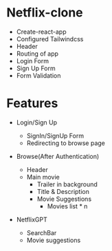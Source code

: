 # Netflix-clone

- Create-react-app
- Configured Tailwindcss
- Header
- Routing of app
- Login Form
- Sign Up Form
- Form Validation

# Features

- Login/Sign Up

  - SignIn/SignUp Form
  - Redirecting to browse page

- Browse(After Authentication)

  - Header
  - Main movie
    - Trailer in background
    - Title & Description
    - Movie Suggestions
      - Movies list \* n

- NetflixGPT
  - SearchBar
  - Movie suggestions
